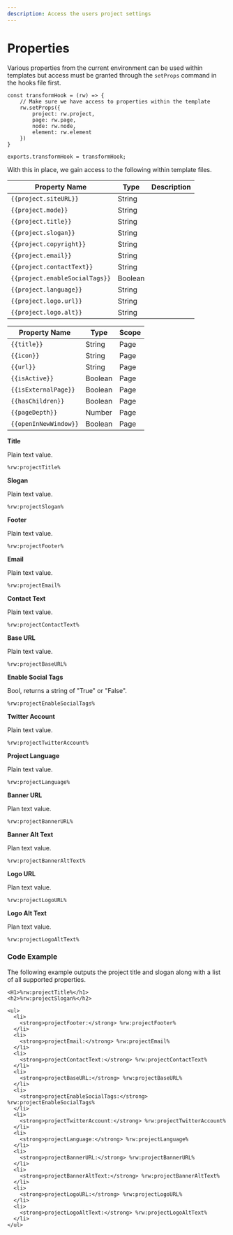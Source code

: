 ```yaml
---
description: Access the users project settings
---
```


# Properties

Various properties from the current environment can be used within templates but access must be granted through the `setProps` command in the hooks file first.

```
const transformHook = (rw) => {    
    // Make sure we have access to properties within the template
    rw.setProps({
        project: rw.project,
        page: rw.page,
        node: rw.node,
        element: rw.element
    })
}

exports.transformHook = transformHook;
```

With this in place, we gain access to the following within template files.

| Property Name                  | Type    | Description |
| ------------------------------ | ------- | ----------- |
| `{{project.siteURL}}`          | String  |             |
| `{{project.mode}}`             | String  |             |
| `{{project.title}}`            | String  |             |
| `{{project.slogan}}`           | String  |             |
| `{{project.copyright}}`        | String  |             |
| `{{project.email}}`            | String  |             |
| `{{project.contactText}}`      | String  |             |
| `{{project.enableSocialTags}}` | Boolean |             |
| `{{project.language}}`         | String  |             |
| `{{project.logo.url}}`         | String  |             |
| `{{project.logo.alt}}`         | String  |             |



| Property Name         | Type    | Scope |
| --------------------- | ------- | ----- |
| `{{title}}`           | String  | Page  |
| `{{icon}}`            | String  | Page  |
| `{{url}}`             | String  | Page  |
| `{{isActive}}`        | Boolean | Page  |
| `{{isExternalPage}}`  | Boolean | Page  |
| `{{hasChildren}}`     | Boolean | Page  |
| `{{pageDepth}}`       | Number  | Page  |
| `{{openInNewWindow}}` | Boolean | Page  |



**Title**&#x20;

Plain text value.

```
%rw:projectTitle%
```

**Slogan**&#x20;

Plain text value.

```
%rw:projectSlogan%
```

**Footer**

Plain text value.

```
%rw:projectFooter%
```

**Email**

Plain text value.

```
%rw:projectEmail%
```

**Contact Text**

Plain text value.

```
%rw:projectContactText%
```

**Base URL**

Plain text value.

```
%rw:projectBaseURL%
```

**Enable Social Tags**

Bool, returns a string of "True" or "False".

```
%rw:projectEnableSocialTags%
```

**Twitter Account**

Plain text value.

```
%rw:projectTwitterAccount%
```

**Project Language**

Plain text value.

```
%rw:projectLanguage%
```

**Banner URL**

Plan text value.

```
%rw:projectBannerURL%
```

**Banner Alt Text**

Plan text value.

```
%rw:projectBannerAltText%
```

**Logo URL**

Plan text value.

```
%rw:projectLogoURL%
```

**Logo Alt Text**

Plan text value.

```
%rw:projectLogoAltText%
```

### Code Example

The following example outputs the project title and slogan along with a list of all supported properties.

```
<H1>%rw:projectTitle%</h1>
<h2>%rw:projectSlogan%</h2>

<ul>
  <li>
    <strong>projectFooter:</strong> %rw:projectFooter%
  </li>
  <li>
    <strong>projectEmail:</strong> %rw:projectEmail%
  </li>
  <li>
    <strong>projectContactText:</strong> %rw:projectContactText%
  </li>
  <li>
    <strong>projectBaseURL:</strong> %rw:projectBaseURL%
  </li>
  <li>
    <strong>projectEnableSocialTags:</strong> %rw:projectEnableSocialTags%
  </li>
  <li>
    <strong>projectTwitterAccount:</strong> %rw:projectTwitterAccount%
  </li>
  <li>
    <strong>projectLanguage:</strong> %rw:projectLanguage%
  </li>
  <li>
    <strong>projectBannerURL:</strong> %rw:projectBannerURL%
  </li>
  <li>
    <strong>projectBannerAltText:</strong> %rw:projectBannerAltText%
  </li>
  <li>
    <strong>projectLogoURL:</strong> %rw:projectLogoURL%
  </li>
  <li>
    <strong>projectLogoAltText:</strong> %rw:projectLogoAltText%
  </li>
</ul>
```

